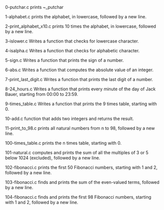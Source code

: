 0-putchar.c prints ~_putchar

1-alphabet.c prints the alphabet, in lowercase, followed by a new line.

2-print_alphabet_x10.c prints 10 times the alphabet, in lowercase, followed by a new line.

3-islower.c  Writes a function that checks for lowercase character.

4-isalpha.c Writes a function that checks for alphabetic character.

5-sign.c Writes a function that prints the sign of a number.

6-abs.c Writes a function that computes the absolute value of an integer.

7-print_last_digit.c Writes a function that prints the last digit of a number.

8-24_hours.c Writes a function that prints every minute of the day of Jack Bauer, starting from 00:00 to 23:59.

9-times_table.c Writes a function that prints the 9 times table, starting with 0.

10-add.c  function that adds two integers and returns the result.

11-print_to_98.c  prints all natural numbers from n to 98, followed by a new line.

100-times_table.c  prints the n times table, starting with 0.

101-natural.c computes and prints the sum of all the multiples of 3 or 5 below 1024 (excluded), followed by a new line.

102-fibonacci.c  prints the first 50 Fibonacci numbers, starting with 1 and 2, followed by a new line.

103-fibonacci.c finds and prints the sum of the even-valued terms, followed by a new line.

104-fibonacci.c  finds and prints the first 98 Fibonacci numbers, starting with 1 and 2, followed by a new line.
